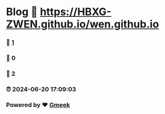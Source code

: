 # Blog  :link: https://HBXG-ZWEN.github.io/wen.github.io 
### :page_facing_up: [1](https://HBXG-ZWEN.github.io/wen.github.io/tag.html) 
### :speech_balloon: 0 
### :hibiscus: 2 
### :alarm_clock: 2024-06-20 17:09:03 
### Powered by :heart: [Gmeek](https://github.com/Meekdai/Gmeek)
